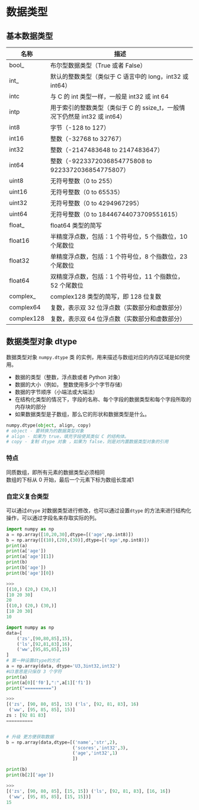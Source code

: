 # 数据类型

## 基本数据类型

| 名称         | 描述                                                 |
| ---------- | -------------------------------------------------- |
| bool\_     | 布尔型数据类型（True 或者 False）                             |
| int\_      | 默认的整数类型（类似于 C 语言中的 long，int32 或 int64）             |
| intc       | 与 C 的 int 类型一样，一般是 int32 或 int 64                  |
| intp       | 用于索引的整数类型（类似于 C 的 ssize\_t，一般情况下仍然是 int32 或 int64） |
| int8       | 字节（-128 to 127）                                    |
| int16      | 整数（-32768 to 32767）                                |
| int32      | 整数（-2147483648 to 2147483647）                      |
| int64      | 整数（-9223372036854775808 to 9223372036854775807）    |
| uint8      | 无符号整数（0 to 255）                                    |
| uint16     | 无符号整数（0 to 65535）                                  |
| uint32     | 无符号整数（0 to 4294967295）                             |
| uint64     | 无符号整数（0 to 18446744073709551615）                   |
| float\_    | float64 类型的简写                                      |
| float16    | 半精度浮点数，包括：1 个符号位，5 个指数位，10 个尾数位                    |
| float32    | 单精度浮点数，包括：1 个符号位，8 个指数位，23 个尾数位                    |
| float64    | 双精度浮点数，包括：1 个符号位，11 个指数位，52 个尾数位                   |
| complex\_  | complex128 类型的简写，即 128 位复数                         |
| complex64  | 复数，表示双 32 位浮点数（实数部分和虚数部分）                          |
| complex128 | 复数，表示双 64 位浮点数（实数部分和虚数部分）                          |

## 数据类型对象 dtype

数据类型对象 `numpy.dtype` 类 的实例，用来描述与数组对应的内存区域是如何使用。

* 数据的类型（整数，浮点数或者 Python 对象）
* 数据的大小（例如， 整数使用多少个字节存储）
* 数据的字节顺序（小端法或大端法）
* 在结构化类型的情况下，字段的名称、每个字段的数据类型和每个字段所取的内存块的部分
* 如果数据类型是子数组，那么它的形状和数据类型是什么。

```python
numpy.dtype(object, align, copy)
# object - 要转换为的数据类型对象
# align - 如果为 true，填充字段使其类似 C 的结构体。
# copy - 复制 dtype 对象 ，如果为 false，则是对内置数据类型对象的引用
```

### 特点

同质数组，即所有元素的数据类型必须相同\
数组的下标从 0 开始，最后一个元素下标为数组长度减1

### 自定义复合类型

可以通过`dtype` 对数据类型进行修改，也可以通过设置`dtype` 的方法来进行结构化操作，可以通过字段名来存取实际的列。

```python
import numpy as np
a = np.array([10,20,30],dtype=[('age',np.int8)])
b = np.array([(10),(20),(30)],dtype=[('age',np.int8)])
print(a)
print(a['age'])
print(a['age'][1])
print(b)
print(b['age'])
print(b['age'][0])

>>> 
[(10,) (20,) (30,)]
[10 20 30]
20
[(10,) (20,) (30,)]
[10 20 30]
10
```

```python
import numpy as np 
data=[
    ('zs',[90,80,85],15),
    ('ls',[92,81,83],16),
    ('ww',[95,85,85],15)
]
# 第一种设置dtype的方式
a = np.array(data, dtype='U3,3int32,int32') 
#U3意思是只保存 3 个字符
print(a)
print(a[0]['f0'],":",a[1]['f1'])
print("==========")

>>>
[('zs', [90, 80, 85], 15) ('ls', [92, 81, 83], 16)
 ('ww', [95, 85, 85], 15)]
zs : [92 81 83]
==========


# 升级 更方便获取数据
b = np.array(data,dtype=[('name','str',2),
                         ('scores','int32',3),
                         ('age','int32',1)
                         ])

print(b)
print(b[2]['age'])

>>>
[('zs', [90, 80, 85], [15, 15]) ('ls', [92, 81, 83], [16, 16])
 ('ww', [95, 85, 85], [15, 15])]
15
```
